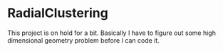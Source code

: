 # RadialClustering

This project is on hold for a bit. Basically I have to figure out some high dimensional geometry problem before I can code it.
